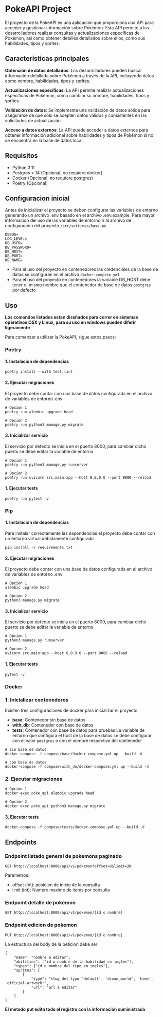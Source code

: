 # PokeAPI Project

El proyecto de la PokeAPI es una aplicación que proporciona una API para acceder y gestionar información sobre Pokémon. Esta API permite a los desarrolladores realizar consultas y actualizaciones específicas de Pokémon, así como obtener detalles detallados sobre ellos, como sus habilidades, tipos y sprites.

## Características principales

**Obtención de datos detallados**: Los desarrolladores pueden buscar información detallada sobre Pokémon a través de la API, incluyendo datos como nombre, habilidades, tipos y sprites.

**Actualizaciones específicas**: La API permite realizar actualizaciones específicas de Pokémon, como cambiar su nombre, habilidades, tipos y sprites.

**Validación de datos**: Se implementa una validación de datos sólida para asegurarse de que solo se acepten datos válidos y consistentes en las solicitudes de actualización.

**Acceso a datos externos**: La API puede acceder a datos externos para obtener información adicional sobre habilidades y tipos de Pokémon si no se encuentra en la base de datos local.

## Requisitos

* Python 3.11
* Postgres > 14 (Opcional, no requiere docker)
* Docker (Opcional, no requiere postgres)
* Poetry (Opcional)

## Configuracion inicial

Antes de inicializar el proyecto se deben configurar las variables de entorno generando un archivo .env basado en el archivo .env.example. Para mayor informacion del uso de las variables de entorno ir al archivo de configuracion del proyecto
`/src/settings/base.py`

```
DEBUG=
LOG_LEVEL=
DB_USER=
DB_PASSWORD=
DB_HOST=
DB_PORT=
DB_NAME=
```
* Para el uso del proyecto en contenedores las credenciales de la base de datos se configuran en el archivo `docker-compose.yml`
* Para el uso del proyecto en contenedores la variable DB_HOST debe tener el mismo nombre que el contenedor de base de datos `postgres` por defecto

## Uso

**Los comandos listados estan diseñados para correr en sistemas operativos OSX y Linux, para su uso en windows pueden diferir ligeramente**

Para comenzar a utilizar la PokeAPI, sigue estos pasos:

### Poetry

#### 1. Instalacion de dependencias
```
poetry install --with test,lint
```
#### 2. Ejecutar migraciones
El proyecto debe contar con una base de datos configurada en el archivo de variables de entorno .env
```
# Opcion 1
poetry run alembic upgrade head

# Opcion 2
poetry run python3 manage.py migrate
```
#### 3. Inicializar servicio
El servicio por defecto se inicia en el puerto 8000, para cambiar dicho puerto se debe editar la variable de entorno
```
# Opcion 1
poetry run python3 manage.py runserver

# Opcion 2
poetry run uvicorn src.main:app --host 0.0.0.0 --port 8000 --reload
```
#### 1. Ejecutar tests
```
poetry run pytest -v
```

### Pip

#### 1. Instalacion de dependencias
Para instalar correctamente las dependencias el proyecto debe contar con un entorno virtual debidamente configurado
```
pip install -r requirements.txt
```
#### 2. Ejecutar migraciones
El proyecto debe contar con una base de datos configurada en el archivo de variables de entorno .env
```
# Opcion 1
alembic upgrade head

# Opcion 2
python3 manage.py migrate
```
#### 3. Inicializar servicio
El servicio por defecto se inicia en el puerto 8000, para cambiar dicho puerto se debe editar la variable de entorno
```
# Opcion 1
python3 manage.py runserver

# Opcion 2
uvicorn src.main:app --host 0.0.0.0 --port 8000 --reload
```
#### 1. Ejecutar tests
```
pytest -v
```

### Docker

### 1. Inicializar contenedores
Existen tres configuraciones de docker para inicializar el proyecto
* **base**: Contenedor sin base de datos
* **with_db**: Contenedor con base de datos
* **tests**: Contenedor con base de datos para pruebas
La variable de entorno que configura el host de la base de datos se debe configurar con el valor `postgres` o con el nombre respectivo del contenedor
```
# sin base de datos
docker-compose -f compose/base/docker-compose.yml up --build -d

# con base de datos
docker-compose -f compose/with_db/docker-compose.yml up --build -d
```

### 2. Ejecutar migraciones
```
# Opcion 1
docker exec poke_api alembic upgrade head

# Opcion 2
docker exec poke_api python3 manage.py migrate
```

#### 3. Ejecutar tests
```
docker-compose -f compose/tests/docker-compose.yml up --build -d
```

## Endpoints

### Endpoint listado general de pokemons paginado
```
GET http://localhost:8000/api/v1/pokemon?offset=0&limit=20
```
Parametros:
* offset (int): posicion de inicio de la consulta
* limit (int): Numero maximo de items por consulta

### Endpoint detalle de pokemon
```
GET http://localhost:8000/api/v1/pokemon/{id o nombre}
```

### Endpoint edicion de pokemon
```
PUT http://localhost:8000/api/v1/pokemon/{id o nombre}
```

La estructura del body de la peticion debe ser
```
{
    "name": "nombre a editar",
    "abilities": ["id o nombre de la habilidad en ingles"],
    "types": ["id o nombre del tipo en ingles"],
    "sprites": [
        {
            "type": "slug del typo 'default', 'dream_world', 'home', 'official-artwork'",
            "url": "url a editar"
        }
    ]
}
```
**El metodo put edita todo el registro con la información suministrada**